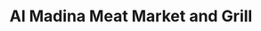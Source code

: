 ---
title: "Al Madina Meat Market and Grill"
url: /san-antonio/al-madina-meat-market-and-grill/
shop: Metzgerei
---